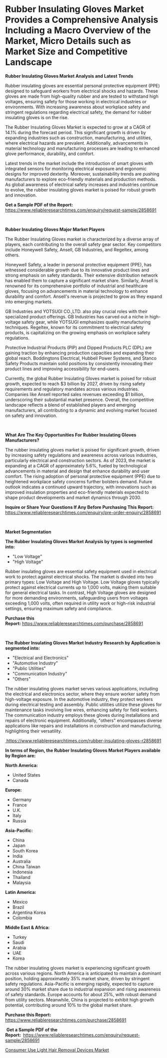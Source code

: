 <p><h1>Rubber Insulating Gloves Market Provides a Comprehensive Analysis Including a Macro Overview of the Market, Micro Details such as Market Size and Competitive Landscape</h1></p><p><strong>Rubber Insulating Gloves Market Analysis and Latest Trends</strong></p>
<p><p>Rubber insulating gloves are essential personal protective equipment (PPE) designed to safeguard workers from electrical shocks and hazards. These gloves are made from high-quality rubber and are tested to withstand high voltages, ensuring safety for those working in electrical industries or environments. With increasing awareness about workplace safety and stringent regulations regarding electrical safety, the demand for rubber insulating gloves is on the rise.</p><p>The Rubber Insulating Gloves Market is expected to grow at a CAGR of 14.1% during the forecast period. This significant growth is driven by expanding industries such as construction, manufacturing, and utilities, where electrical hazards are prevalent. Additionally, advancements in material technology and manufacturing processes are leading to enhanced glove performance, durability, and comfort. </p><p>Latest trends in the market include the introduction of smart gloves with integrated sensors for monitoring electrical exposure and ergonomic designs for improved dexterity. Moreover, sustainability trends are pushing manufacturers to explore eco-friendly materials and production methods. As global awareness of electrical safety increases and industries continue to evolve, the rubber insulating gloves market is poised for robust growth and innovation.</p></p>
<p><strong>Get a Sample PDF of the Report:&nbsp;</strong> <a href="https://www.reliableresearchtimes.com/enquiry/request-sample/2858691?utm_campaign=3137&utm_medium=2&utm_source=Github&utm_content=ia&utm_term=12032025&utm_id=rubber-insulating-gloves">https://www.reliableresearchtimes.com/enquiry/request-sample/2858691</a></p>
<p>&nbsp;</p>
<p><strong>Rubber Insulating Gloves Major Market Players</strong></p>
<p><p>The Rubber Insulating Gloves market is characterized by a diverse array of players, each contributing to the overall safety gear sector. Key competitors include Honeywell Safety, Ansell, GB Industries, and Regeltex, among others.</p><p>Honeywell Safety, a leader in personal protective equipment (PPE), has witnessed considerable growth due to its innovative product lines and strong emphasis on safety standards. Their extensive distribution network has enabled them to capture a significant market share. Similarly, Ansell is renowned for its comprehensive portfolio of industrial and healthcare gloves, focusing on advancements in material technology to enhance durability and comfort. Ansell's revenue is projected to grow as they expand into emerging markets.</p><p>GB Industries and YOTSUGI CO.,LTD. also play crucial roles with their specialized product offerings. GB Industries has carved out a niche in high-voltage safety gear, while YOTSUGI emphasizes quality manufacturing techniques. Regeltex, known for its commitment to electrical safety products, is capitalizing on the growing emphasis on workplace safety regulations.</p><p>Protective Industrial Products (PIP) and Dipped Products PLC (DPL) are gaining traction by enhancing production capacities and expanding their global reach. Boddingtons Electrical, Hubbell Power Systems, and Stanco Safety Products maintain solid positions by consistently innovating their product lines and improving accessibility for end-users.</p><p>Currently, the global Rubber Insulating Gloves market is poised for robust growth, expected to reach $3 billion by 2027, driven by rising safety requirements and regulatory mandates across various industries. Companies like Ansell reported sales revenues exceeding $1 billion, underscoring their substantial market presence. Overall, the competitive landscape reflects a blend of established players and emerging manufacturers, all contributing to a dynamic and evolving market focused on safety and innovation.</p></p>
<p>&nbsp;</p>
<p><strong>What Are The Key Opportunities For Rubber Insulating Gloves Manufacturers?</strong></p>
<p><p>The rubber insulating gloves market is poised for significant growth, driven by increasing safety regulations and awareness across various industries, particularly electrical and construction sectors. As of 2023, the market is expanding at a CAGR of approximately 5.6%, fueled by technological advancements in material and design that enhance durability and user comfort. The rising adoption of personal protective equipment (PPE) due to heightened workplace safety concerns further bolsters demand. Future outlook indicates a continued upward trajectory, with innovations such as improved insulation properties and eco-friendly materials expected to shape product developments and market dynamics through 2030.</p></p>
<p><strong>Inquire or Share Your Questions If Any Before Purchasing This Report:</strong> <a href="https://www.reliableresearchtimes.com/enquiry/pre-order-enquiry/2858691?utm_campaign=3137&utm_medium=2&utm_source=Github&utm_content=ia&utm_term=12032025&utm_id=rubber-insulating-gloves">https://www.reliableresearchtimes.com/enquiry/pre-order-enquiry/2858691</a></p>
<p>&nbsp;</p>
<p><strong>Market Segmentation</strong></p>
<p><strong>The Rubber Insulating Gloves Market Analysis by types is segmented into:</strong></p>
<p><ul><li>"Low Voltage"</li><li>"High Voltage"</li></ul></p>
<p><p>Rubber insulating gloves are essential safety equipment used in electrical work to protect against electrical shocks. The market is divided into two primary types: Low Voltage and High Voltage. Low Voltage gloves typically protect against electrical currents up to 1,000 volts, making them suitable for general electrical tasks. In contrast, High Voltage gloves are designed for more demanding environments, safeguarding users from voltages exceeding 1,000 volts, often required in utility work or high-risk industrial settings, ensuring maximum safety and compliance.</p></p>
<p><strong>Purchase this Report:&nbsp;</strong><a href="https://www.reliableresearchtimes.com/purchase/2858691?utm_campaign=3137&utm_medium=2&utm_source=Github&utm_content=ia&utm_term=12032025&utm_id=rubber-insulating-gloves">https://www.reliableresearchtimes.com/purchase/2858691</a></p>
<p>&nbsp;</p>
<p><strong>The Rubber Insulating Gloves Market Industry Research by Application is segmented into:</strong></p>
<p><ul><li>"Electrical and Electronics"</li><li>"Automotive Industry"</li><li>"Public Utilities"</li><li>"Communication Industry"</li><li>"Others"</li></ul></p>
<p><p>The rubber insulating gloves market serves various applications, including the electrical and electronics sector, where they ensure worker safety from high-voltage exposure. In the automotive industry, they protect workers during electrical testing and assembly. Public utilities utilize these gloves for maintenance tasks involving live wires, enhancing safety for field workers. The communication industry employs these gloves during installations and repairs of electronic equipment. Additionally, "others" encompasses diverse applications like repairs and installations in construction and manufacturing, highlighting their versatility.</p></p>
<p><a href="https://www.reliableresearchtimes.com/rubber-insulating-gloves-r2858691?utm_campaign=3137&utm_medium=2&utm_source=Github&utm_content=ia&utm_term=12032025&utm_id=rubber-insulating-gloves">&nbsp;https://www.reliableresearchtimes.com/rubber-insulating-gloves-r2858691</a></p>
<p><strong>In terms of Region, the Rubber Insulating Gloves Market Players available by Region are:</strong></p>
<p>
    <p> <strong> North America: </strong>
        <ul>
            <li>United States</li>
            <li>Canada</li>
        </ul>
        </p> 
    <p> <strong> Europe: </strong>
        <ul>
            <li>Germany</li>
            <li>France</li>
            <li>U.K.</li>
            <li>Italy</li>
            <li>Russia</li>
        </ul>
        </p> 
    <p> <strong> Asia-Pacific: </strong>
        <ul>
            <li>China</li>
            <li>Japan</li>
            <li>South Korea</li>
            <li>India</li>
            <li>Australia</li>
            <li>China Taiwan</li>
            <li>Indonesia</li>
            <li>Thailand</li>
            <li>Malaysia</li>
        </ul>
        </p> 
    <p> <strong> Latin America: </strong>
        <ul>
            <li>Mexico</li>
            <li>Brazil</li>
            <li>Argentina Korea</li>
            <li>Colombia</li>
        </ul>
        </p> 
    <p> <strong> Middle East & Africa: </strong>
        <ul>
            <li>Turkey</li>
            <li>Saudi</li>
            <li>Arabia</li>
            <li>UAE</li>
            <li>Korea</li>
        </ul>
    </p>
    </p>
<p><p>The rubber insulating gloves market is experiencing significant growth across various regions. North America is anticipated to maintain a dominant position, holding approximately 35% market share, driven by stringent safety regulations. Asia-Pacific is emerging rapidly, expected to capture around 30% market share due to industrial expansion and rising awareness of safety standards. Europe accounts for about 25%, with robust demand from utility sectors. Meanwhile, China is projected to exhibit high growth potential, contributing around 10% to the global market share.</p></p>
<p><strong>Purchase this Report: </strong><a href="https://www.reliableresearchtimes.com/purchase/2858691?utm_campaign=3137&utm_medium=2&utm_source=Github&utm_content=ia&utm_term=12032025&utm_id=rubber-insulating-gloves">https://www.reliableresearchtimes.com/purchase/2858691</a></p>
<p>&nbsp;<strong>Get a Sample PDF of the Report:&nbsp;&nbsp;</strong><a href="https://www.reliableresearchtimes.com/enquiry/request-sample/2858691?utm_campaign=3137&utm_medium=2&utm_source=Github&utm_content=ia&utm_term=12032025&utm_id=rubber-insulating-gloves">https://www.reliableresearchtimes.com/enquiry/request-sample/2858691</a></p>
<p><strong></strong></p>
<p><p><a href="https://github.com/paljuhubeyde/Market-Research-Report-List-1/blob/main/consumer-use-light-hair-removal-devices-market.md?utm_campaign=3137&utm_medium=2&utm_source=Github&utm_content=ia&utm_term=12032025&utm_id=rubber-insulating-gloves">Consumer Use Light Hair Removal Devices Market</a></p></p>